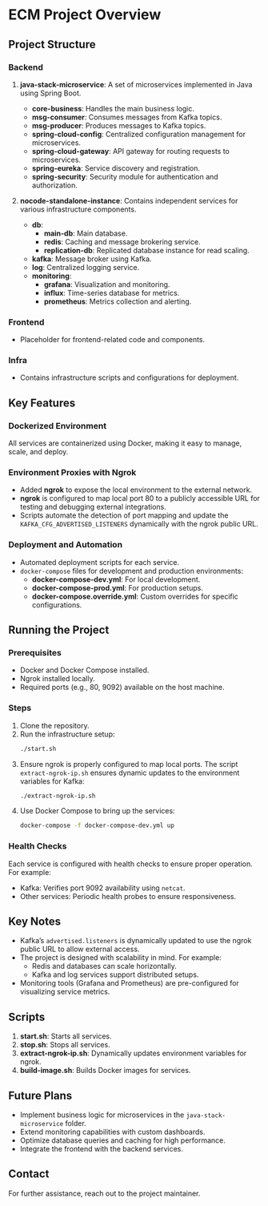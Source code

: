 # ECM Project Overview

## Project Structure

### Backend

1. **java-stack-microservice**: A set of microservices implemented in Java using Spring Boot.

   - **core-business**: Handles the main business logic.
   - **msg-consumer**: Consumes messages from Kafka topics.
   - **msg-producer**: Produces messages to Kafka topics.
   - **spring-cloud-config**: Centralized configuration management for microservices.
   - **spring-cloud-gateway**: API gateway for routing requests to microservices.
   - **spring-eureka**: Service discovery and registration.
   - **spring-security**: Security module for authentication and authorization.

2. **nocode-standalone-instance**: Contains independent services for various infrastructure components.

   - **db**:
     - **main-db**: Main database.
     - **redis**: Caching and message brokering service.
     - **replication-db**: Replicated database instance for read scaling.
   - **kafka**: Message broker using Kafka.
   - **log**: Centralized logging service.
   - **monitoring**:
     - **grafana**: Visualization and monitoring.
     - **influx**: Time-series database for metrics.
     - **prometheus**: Metrics collection and alerting.

### Frontend

- Placeholder for frontend-related code and components.

### Infra

- Contains infrastructure scripts and configurations for deployment.

## Key Features

### Dockerized Environment

All services are containerized using Docker, making it easy to manage, scale, and deploy.

### Environment Proxies with Ngrok

- Added **ngrok** to expose the local environment to the external network.
- **ngrok** is configured to map local port 80 to a publicly accessible URL for testing and debugging external integrations.
- Scripts automate the detection of port mapping and update the `KAFKA_CFG_ADVERTISED_LISTENERS` dynamically with the ngrok public URL.

### Deployment and Automation

- Automated deployment scripts for each service.
- `docker-compose` files for development and production environments:
  - **docker-compose-dev.yml**: For local development.
  - **docker-compose-prod.yml**: For production setups.
  - **docker-compose.override.yml**: Custom overrides for specific configurations.

## Running the Project

### Prerequisites

- Docker and Docker Compose installed.
- Ngrok installed locally.
- Required ports (e.g., 80, 9092) available on the host machine.

### Steps

1. Clone the repository.
2. Run the infrastructure setup:
   ```bash
   ./start.sh
   ```
3. Ensure ngrok is properly configured to map local ports. The script `extract-ngrok-ip.sh` ensures dynamic updates to the environment variables for Kafka:
   ```bash
   ./extract-ngrok-ip.sh
   ```
4. Use Docker Compose to bring up the services:
   ```bash
   docker-compose -f docker-compose-dev.yml up
   ```

### Health Checks

Each service is configured with health checks to ensure proper operation. For example:

- Kafka: Verifies port 9092 availability using `netcat`.
- Other services: Periodic health probes to ensure responsiveness.

## Key Notes

- Kafka’s `advertised.listeners` is dynamically updated to use the ngrok public URL to allow external access.
- The project is designed with scalability in mind. For example:
  - Redis and databases can scale horizontally.
  - Kafka and log services support distributed setups.
- Monitoring tools (Grafana and Prometheus) are pre-configured for visualizing service metrics.

## Scripts

1. **start.sh**: Starts all services.
2. **stop.sh**: Stops all services.
3. **extract-ngrok-ip.sh**: Dynamically updates environment variables for ngrok.
4. **build-image.sh**: Builds Docker images for services.

## Future Plans

- Implement business logic for microservices in the `java-stack-microservice` folder.
- Extend monitoring capabilities with custom dashboards.
- Optimize database queries and caching for high performance.
- Integrate the frontend with the backend services.

## Contact

For further assistance, reach out to the project maintainer.
